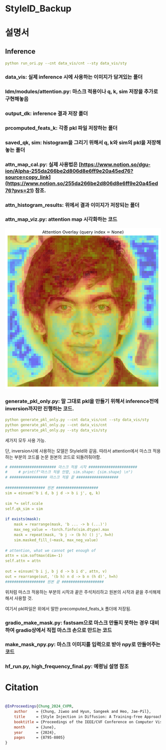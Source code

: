 # StyleID_Backup


# 설명서

## Inference
```yaml
python run_ori.py --cnt data_vis/cnt --sty data_vis/sty
```

### data_vis: 실제 inference 시에 사용하는 이미지가 담겨있는 폴더

 

### ldm/modules/attention.py: 마스크 적용이나 q, k, sim 저장을 추가로 구현해놓음

### output_dk: inference 결과 저장 폴더

### prcomputed_feats_k: 각종 pkl 파일 저장하는 폴더

### saved_qk, sim: histogram을 그리기 위해서 q, k와 sim의 pkl을 저장해놓는 폴더

### attn_map_cal.py: 실제 사용법은 [https://www.notion.so/dgu-ion/Alpha-255da266be2d806d8e6ff9e20a45ed76?source=copy_link](https://www.notion.so/255da266be2d806d8e6ff9e20a45ed76?pvs=21) 참조.

### attn_histogram_results: 위에서 결과 이미지가 저장되는 폴더

### attn_map_viz.py: attention map 시각화하는 코드

![image.png](./image.png)

### generate_pkl_only.py: 말 그대로 pkl을 만들기 위해서 inference전에 inversion까지만 진행하는 코드.

```yaml
python generate_pkl_only.py --cnt data_vis/cnt --sty data_vis/sty
python generate_pkl_only.py --cnt data_vis/cnt
python generate_pkl_only.py --sty data_vis/sty
```

세가지 모두 사용 가능.

단, inversion시에 사용하는 모델은 StyleId와 같음. 따라서 attention에서 마스크 적용하는 부분의 코드를 논문 원본의 코드로 되돌려줘야함.

```yaml
# ##################### 마스크 적용 시작 ######################
#     # print(f"마스크 적용 안함, sim.shape: {sim.shape} \n")
# ################# 마스크 적용 끝 ###################
  
################## 원본 ###################
sim = einsum('b i d, b j d -> b i j', q, k)

sim *= self.scale
self.qk_sim = sim

if exists(mask):
    mask = rearrange(mask, 'b ... -> b (...)')
    max_neg_value = -torch.finfo(sim.dtype).max
    mask = repeat(mask, 'b j -> (b h) () j', h=h)
    sim.masked_fill_(~mask, max_neg_value)

# attention, what we cannot get enough of
attn = sim.softmax(dim=-1)
self.attn = attn

out = einsum('b i j, b j d -> b i d', attn, v)
out = rearrange(out, '(b h) n d -> b n (h d)', h=h)
################## 원본 끝 ###################
```

위처럼 마스크 적용하는 부분의 시작과 끝은 주석처리하고 원본의 시작과 끝을 주석해제해서 사용할 것.

여기서 pkl파일은 위에서 말한 precomputed_feats_k 폴더에 저장됨.

### gradio_make_mask.py: fastsam으로 마스크 만들지 못하는 경우 대비하여 gradio상에서 직접 마스크 손으로 만드는 코드

### make_mask_npy.py: 마스크 이미지를 입력으로 받아 npy로 만들어주는 코드

### hf_run.py, high_frequency_final.py: 예령님 설명 참조

# Citation

```BibTeX

@InProceedings{Chung_2024_CVPR,
    author    = {Chung, Jiwoo and Hyun, Sangeek and Heo, Jae-Pil},
    title     = {Style Injection in Diffusion: A Training-free Approach for Adapting Large-scale Diffusion Models for Style Transfer},
    booktitle = {Proceedings of the IEEE/CVF Conference on Computer Vision and Pattern Recognition (CVPR)},
    month     = {June},
    year      = {2024},
    pages     = {8795-8805}
}
```
